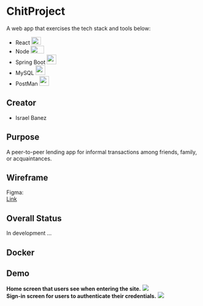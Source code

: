 # ChitProject
A web app that exercises the tech stack and tools below: 
- React <img src="https://upload.wikimedia.org/wikipedia/commons/thumb/a/a7/React-icon.svg/1150px-React-icon.svg.png" width="25" height="20" >
- Node <img src="https://upload.wikimedia.org/wikipedia/commons/thumb/d/d9/Node.js_logo.svg/2560px-Node.js_logo.svg.png" width="35" height="20" >
- Spring Boot <img src="https://vscjava.gallerycdn.vsassets.io/extensions/vscjava/vscode-spring-boot-dashboard/0.13.2023072200/1689984300042/Microsoft.VisualStudio.Services.Icons.Default" width="25" height="25" >
- MySQL <img src="https://cdn-icons-png.flaticon.com/512/5968/5968313.png" width="25" height="25" >
- PostMan <img src="https://www.svgrepo.com/show/354202/postman-icon.svg" width="25" height="25" >

## Creator
- Israel Banez

## Purpose
A peer-to-peer lending app for informal transactions among friends, family, or acquaintances.
## Wireframe
Figma: </br>
[Link](https://www.figma.com/file/tydpqVKjKpWxGtICHuZx4I/Tab-Project-(Chit)?type=design&node-id=1%3A4&mode=design&t=YUHzVcDtTqAvQDoF-1)

## Overall Status
In development ...
## Docker
## Demo
**Home screen that users see when entering the site.**
<img src="https://github.com/IsraelBanez/ChitProject/assets/59572812/f96cbd0f-7038-4aba-9c5a-112080770a8a"/>
</br>
**Sign-in screen for users to authenticate their credentials.**
<img src="https://github.com/IsraelBanez/ChitProject/assets/59572812/e27c7715-68b4-4acd-8039-4572954b0fb3"/>

